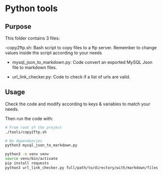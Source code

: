 # Python tools

## Purpose

This folder contains 3 files:

-copy2ftp.sh: Bash script to copy files to a ftp server. Remember to change values inside the script according to your needs

- mysql_json_to_markdown.py: Code convert an exported MySQL Json file to markdown files.

- url_link_checker.py: Code to check if a list of urls are valid.

## Usage

Check the code and modify according to keys & variables to match your needs.

Then run the code with:

```bash
# From root of the project
./tools/copy2ftp.sh

# No dependencies
python3 mysql_json_to_markdown.py

python3 -m venv venv
source venv/bin/activate
pip install requests
python3 url_link_checker.py full/path/to/directory/with/markdown/files
```
